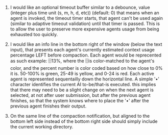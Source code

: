 1. I would like an optional timeout buffer similar to a debounce, value (integer plus time unit (s, m, h, d, etc)) (default: 0) that means when an agent is invoked, the timeout timer starts, that agent can't be used again (similar to adaptive timeout validation) until that timer is passed.  This is to allow the user to preserve more expensive agents usage from being exhausted too quickly.

2. I would like an info line in the bottom right of the window (below the text input), that presents each agent's currently estimated context usage percentage LEFT before compaction.  Each agent would be reprecented as such example: 🗄13%, where the 🗄is color-matched to the agent's color, and the percent number is color coded based on how close to 0% it is.  50-100% is green, 25-49 is yellow, and 0-24 is red.  Each active agent is represented sequentailly down the horizontal line.  A simple '•' character identifies the current AI to-be/that-is executed.  this implies that there may need to be a slight change on when the next agent is selected, at not after user submission, but after the previous agent finishes, so that the system knows where to place the '•' after the previous agent finishes their output.

3.  On the same line of the compaction notification, but aligned to the bottom left side instead of the bottom right side should simply include the current working directory.
